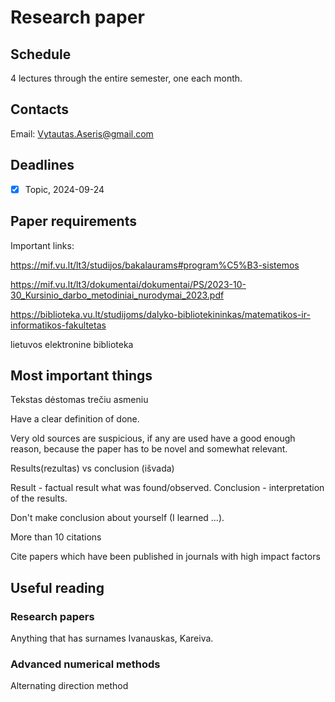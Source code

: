# Research paper

## Schedule

4 lectures through the entire semester, one each month.

## Contacts

Email: Vytautas.Aseris@gmail.com

## Deadlines

- [x] Topic, 2024-09-24

## Paper requirements

Important links:

https://mif.vu.lt/lt3/studijos/bakalaurams#program%C5%B3-sistemos

https://mif.vu.lt/lt3/dokumentai/dokumentai/PS/2023-10-30_Kursinio_darbo_metodiniai_nurodymai_2023.pdf

https://biblioteka.vu.lt/studijoms/dalyko-bibliotekininkas/matematikos-ir-informatikos-fakultetas

lietuvos elektronine biblioteka

## Most important things

Tekstas dėstomas trečiu asmeniu

Have a clear definition of done.

Very old sources are suspicious, if any are used have a good enough reason, because the paper has to be novel and somewhat relevant.

Results(rezultas) vs conclusion (išvada)

Result - factual result what was found/observed.
Conclusion - interpretation of the results.

Don't make conclusion about yourself (I learned ...).

More than 10 citations

Cite papers which have been published in journals with high impact factors

## Useful reading

### Research papers

Anything that has surnames Ivanauskas, Kareiva.

### Advanced numerical methods

Alternating direction method